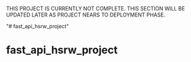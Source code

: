 THIS PROJECT IS CURRENTLY NOT COMPLETE.
THIS SECTION WILL BE UPDATED LATER AS PROJECT NEARS TO DEPLOYMENT PHASE.

"# fast_api_hsrw_project" 
# fast_api_hsrw_project

